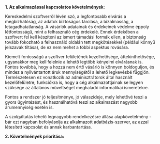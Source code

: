 **1. Az alkalmazással kapcsolatos követelmények:**

Kereskedelmi szoftverről lévén szó, a legfontosabb elvárás a megbízhatóság, az adatok biztoságos tárolása, a bizalmasság, a letagadhatatlanság. A vásárlók adatainak és érdekeinek védelme éppoly létfontosságű, mint a felhasználó cég érdekeié. Ennek érdekében a szoftvert fel kell készíteni az ismert támadási formák ellen, a biztonság tovább fokozható a felhasználó oldalán tett megkötésekkel (például könnyű jelszavak tiltása), de ez nem mehet a többi aspektus rovására.

Kiemelt fontosságú a szoftver felületének kezelhetősége, áttekinthetősége, ugyanakkor meg kell felelnie a lehető legtöbb kényelmi elvárásnak is. Fontos továbbá, hogy a hozzá nem értő vásárló is könnyen boldoguljon, és mindez a nyilvántartott áruk mennyiségétől a lehető legkevésbé függjön. Természetesen ez vonatkozik az adminisztrátorok által használt kezelőfelületre, funkciókra is, hogy a cég alkalmazottjainak se legyen szüksége az általános műveltséget meghaladó informatikai ismeretekre.

Fontos a rendszer jó teljesítménye, jó válaszideje, mely lehetővé teszi a gyors ügyintézést, és használhatóvá teszi az alkalmazást nagyobb árumennyiség esetén is.

A szolgáltatás lehető legnagyobb rendelkezésre állása alapkövetelmény - bár ezt nagyban befolyásolja az alkalmazott adatbázis-szerver, az azzal létesített kapcsolat és annak karbantartása.

**2. Követelmények prioritása:**

